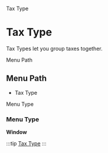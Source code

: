 
Tax Type
# Tax Type


Tax Types let you group taxes together.

Menu Path
## Menu Path



- Tax Type

Menu Type
### Menu Type

**Window**


:::tip
[Tax Type](functional-guide/window/window-tax-type.md)
:::